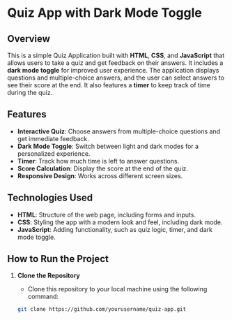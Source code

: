 # Quiz App with Dark Mode Toggle

## Overview
This is a simple Quiz Application built with **HTML**, **CSS**, and **JavaScript** that allows users to take a quiz and get feedback on their answers. It includes a **dark mode toggle** for improved user experience. The application displays questions and multiple-choice answers, and the user can select answers to see their score at the end. It also features a **timer** to keep track of time during the quiz.

## Features
- **Interactive Quiz**: Choose answers from multiple-choice questions and get immediate feedback.
- **Dark Mode Toggle**: Switch between light and dark modes for a personalized experience.
- **Timer**: Track how much time is left to answer questions.
- **Score Calculation**: Display the score at the end of the quiz.
- **Responsive Design**: Works across different screen sizes.

## Technologies Used
- **HTML**: Structure of the web page, including forms and inputs.
- **CSS**: Styling the app with a modern look and feel, including dark mode.
- **JavaScript**: Adding functionality, such as quiz logic, timer, and dark mode toggle.

## How to Run the Project

1. **Clone the Repository**
   - Clone this repository to your local machine using the following command:

   ```bash
   git clone https://github.com/yourusername/quiz-app.git
